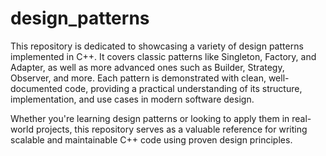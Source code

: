 # design_patterns

This repository is dedicated to showcasing a variety of design patterns implemented in C++. It covers classic patterns like Singleton, Factory, and Adapter, as well as more advanced ones such as Builder, Strategy, Observer, and more. Each pattern is demonstrated with clean, well-documented code, providing a practical understanding of its structure, implementation, and use cases in modern software design.
 
Whether you're learning design patterns or looking to apply them in real-world projects, this repository serves as a valuable reference for writing scalable and maintainable C++ code using proven design principles.
